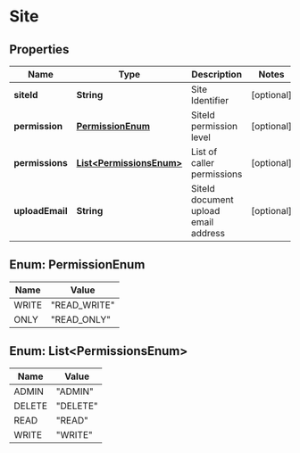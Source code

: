 

# Site


## Properties

| Name | Type | Description | Notes |
|------------ | ------------- | ------------- | -------------|
|**siteId** | **String** | Site Identifier |  [optional] |
|**permission** | [**PermissionEnum**](#PermissionEnum) | SiteId permission level |  [optional] |
|**permissions** | [**List&lt;PermissionsEnum&gt;**](#List&lt;PermissionsEnum&gt;) | List of caller permissions |  [optional] |
|**uploadEmail** | **String** | SiteId document upload email address |  [optional] |



## Enum: PermissionEnum

| Name | Value |
|---- | -----|
| WRITE | &quot;READ_WRITE&quot; |
| ONLY | &quot;READ_ONLY&quot; |



## Enum: List&lt;PermissionsEnum&gt;

| Name | Value |
|---- | -----|
| ADMIN | &quot;ADMIN&quot; |
| DELETE | &quot;DELETE&quot; |
| READ | &quot;READ&quot; |
| WRITE | &quot;WRITE&quot; |



